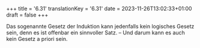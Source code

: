 +++
title = '6.31'
translationKey = '6.31'
date = 2023-11-26T13:02:33+01:00
draft = false
+++

Das sogenannte Gesetz der Induktion kann jedenfalls kein logisches Gesetz sein, denn es ist offenbar ein sinnvoller Satz. – Und darum kann es auch kein Gesetz a priori sein.
